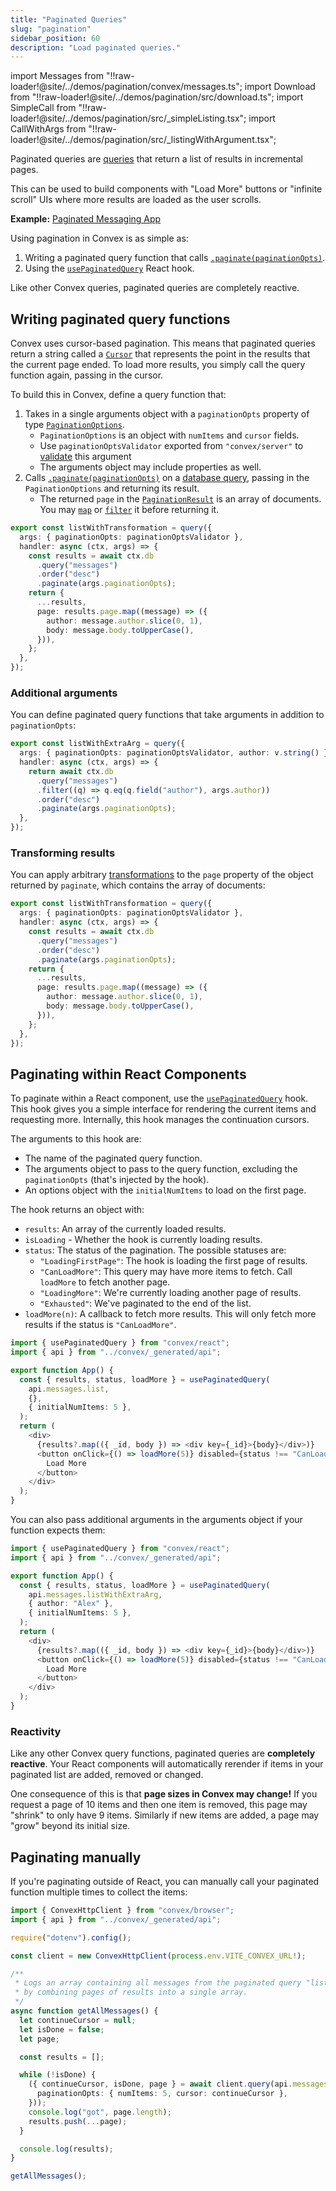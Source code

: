 ```yaml
---
title: "Paginated Queries"
slug: "pagination"
sidebar_position: 60
description: "Load paginated queries."
---
```


import Messages from "!!raw-loader!@site/../demos/pagination/convex/messages.ts";
import Download from "!!raw-loader!@site/../demos/pagination/src/download.ts";
import SimpleCall from "!!raw-loader!@site/../demos/pagination/src/_simpleListing.tsx";
import CallWithArgs from "!!raw-loader!@site/../demos/pagination/src/_listingWithArgument.tsx";

Paginated queries are [queries](/docs/functions/query-functions.mdx) that return
a list of results in incremental pages.

This can be used to build components with "Load More" buttons or "infinite
scroll" UIs where more results are loaded as the user scrolls.

**Example:**
[Paginated Messaging App](https://github.com/get-convex/convex-demos/tree/main/pagination)

Using pagination in Convex is as simple as:

1. Writing a paginated query function that calls
   [`.paginate(paginationOpts)`](/api/interfaces/server.OrderedQuery#paginate).
2. Using the [`usePaginatedQuery`](/api/modules/react#usepaginatedquery) React
   hook.

Like other Convex queries, paginated queries are completely reactive.

## Writing paginated query functions

Convex uses cursor-based pagination. This means that paginated queries return a
string called a [`Cursor`](/api/modules/server#cursor) that represents the point
in the results that the current page ended. To load more results, you simply
call the query function again, passing in the cursor.

To build this in Convex, define a query function that:

1. Takes in a single arguments object with a `paginationOpts` property of type
   [`PaginationOptions`](/api/interfaces/server.PaginationOptions).
   - `PaginationOptions` is an object with `numItems` and `cursor` fields.
   - Use `paginationOptsValidator` exported from `"convex/server"` to
     [validate](/functions/validation.mdx) this argument
   - The arguments object may include properties as well.
2. Calls
   [`.paginate(paginationOpts)`](/api/interfaces/server.OrderedQuery#paginate)
   on a [database query](/docs/database/reading-data/reading-data.mdx), passing
   in the `PaginationOptions` and returning its result.
   - The returned `page` in the
     [`PaginationResult`](/api/interfaces/server.PaginationResult) is an array
     of documents. You may
     [`map`](https://developer.mozilla.org/en-US/docs/Web/JavaScript/Reference/Global_Objects/Array/map)
     or
     [`filter`](https://developer.mozilla.org/en-US/docs/Web/JavaScript/Reference/Global_Objects/Array/filter)
     it before returning it.


```typescript
export const listWithTransformation = query({
  args: { paginationOpts: paginationOptsValidator },
  handler: async (ctx, args) => {
    const results = await ctx.db
      .query("messages")
      .order("desc")
      .paginate(args.paginationOpts);
    return {
      ...results,
      page: results.page.map((message) => ({
        author: message.author.slice(0, 1),
        body: message.body.toUpperCase(),
      })),
    };
  },
});

```


### Additional arguments

You can define paginated query functions that take arguments in addition to
`paginationOpts`:


```typescript
export const listWithExtraArg = query({
  args: { paginationOpts: paginationOptsValidator, author: v.string() },
  handler: async (ctx, args) => {
    return await ctx.db
      .query("messages")
      .filter((q) => q.eq(q.field("author"), args.author))
      .order("desc")
      .paginate(args.paginationOpts);
  },
});

```


### Transforming results

You can apply arbitrary
[transformations](/docs/database/reading-data/reading-data.mdx#more-complex-queries)
to the `page` property of the object returned by `paginate`, which contains the
array of documents:


```typescript
export const listWithTransformation = query({
  args: { paginationOpts: paginationOptsValidator },
  handler: async (ctx, args) => {
    const results = await ctx.db
      .query("messages")
      .order("desc")
      .paginate(args.paginationOpts);
    return {
      ...results,
      page: results.page.map((message) => ({
        author: message.author.slice(0, 1),
        body: message.body.toUpperCase(),
      })),
    };
  },
});

```


## Paginating within React Components

To paginate within a React component, use the
[`usePaginatedQuery`](/api/modules/react#usepaginatedquery) hook. This hook
gives you a simple interface for rendering the current items and requesting
more. Internally, this hook manages the continuation cursors.

The arguments to this hook are:

- The name of the paginated query function.
- The arguments object to pass to the query function, excluding the
  `paginationOpts` (that's injected by the hook).
- An options object with the `initialNumItems` to load on the first page.

The hook returns an object with:

- `results`: An array of the currently loaded results.
- `isLoading` - Whether the hook is currently loading results.
- `status`: The status of the pagination. The possible statuses are:
  - `"LoadingFirstPage"`: The hook is loading the first page of results.
  - `"CanLoadMore"`: This query may have more items to fetch. Call `loadMore` to
    fetch another page.
  - `"LoadingMore"`: We're currently loading another page of results.
  - `"Exhausted"`: We've paginated to the end of the list.
- `loadMore(n)`: A callback to fetch more results. This will only fetch more
  results if the status is `"CanLoadMore"`.


```typescript
import { usePaginatedQuery } from "convex/react";
import { api } from "../convex/_generated/api";

export function App() {
  const { results, status, loadMore } = usePaginatedQuery(
    api.messages.list,
    {},
    { initialNumItems: 5 },
  );
  return (
    <div>
      {results?.map(({ _id, body }) => <div key={_id}>{body}</div>)}
      <button onClick={() => loadMore(5)} disabled={status !== "CanLoadMore"}>
        Load More
      </button>
    </div>
  );
}

```


You can also pass additional arguments in the arguments object if your function
expects them:


```typescript
import { usePaginatedQuery } from "convex/react";
import { api } from "../convex/_generated/api";

export function App() {
  const { results, status, loadMore } = usePaginatedQuery(
    api.messages.listWithExtraArg,
    { author: "Alex" },
    { initialNumItems: 5 },
  );
  return (
    <div>
      {results?.map(({ _id, body }) => <div key={_id}>{body}</div>)}
      <button onClick={() => loadMore(5)} disabled={status !== "CanLoadMore"}>
        Load More
      </button>
    </div>
  );
}

```


### Reactivity

Like any other Convex query functions, paginated queries are **completely
reactive**. Your React components will automatically rerender if items in your
paginated list are added, removed or changed.

One consequence of this is that **page sizes in Convex may change!** If you
request a page of 10 items and then one item is removed, this page may "shrink"
to only have 9 items. Similarly if new items are added, a page may "grow" beyond
its initial size.

## Paginating manually

If you're paginating outside of React, you can manually call your paginated
function multiple times to collect the items:


```typescript
import { ConvexHttpClient } from "convex/browser";
import { api } from "../convex/_generated/api";

require("dotenv").config();

const client = new ConvexHttpClient(process.env.VITE_CONVEX_URL!);

/**
 * Logs an array containing all messages from the paginated query "listMessages"
 * by combining pages of results into a single array.
 */
async function getAllMessages() {
  let continueCursor = null;
  let isDone = false;
  let page;

  const results = [];

  while (!isDone) {
    ({ continueCursor, isDone, page } = await client.query(api.messages.list, {
      paginationOpts: { numItems: 5, cursor: continueCursor },
    }));
    console.log("got", page.length);
    results.push(...page);
  }

  console.log(results);
}

getAllMessages();

```

